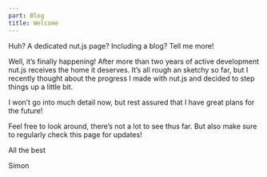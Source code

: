 ```yaml
---
part: Blog
title: Welcome
---
```


Huh? A dedicated nut.js page? Including a blog? Tell me more!

Well, it’s finally happening!
After more than two years of active development nut.js receives the home it deserves. 
It’s all rough an sketchy so far, but I recently thought about the progress I made with nut.js and decided to step things up a little bit.

I won’t go into much detail now, but rest assured that I have great plans for the future!

Feel free to look around, there’s not a lot to see thus far.
But also make sure to regularly check this page for updates!

All the best

Simon